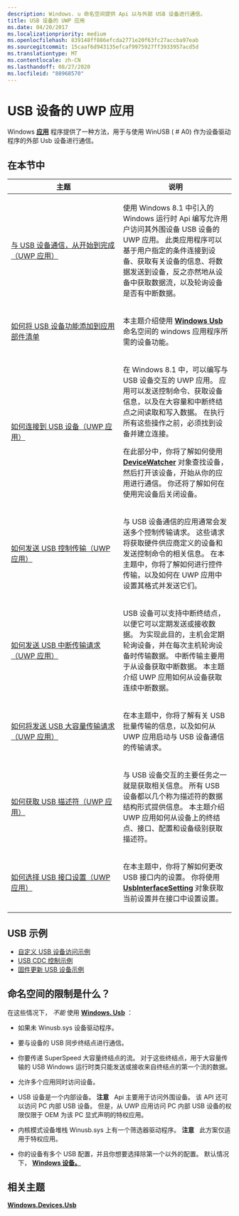 ```yaml
---
description: Windows. u 命名空间提供 Api 以与外部 USB 设备进行通信。
title: USB 设备的 UWP 应用
ms.date: 04/20/2017
ms.localizationpriority: medium
ms.openlocfilehash: 839148ff886efcda2771e20f63fc27accba97eab
ms.sourcegitcommit: 15caaf6d943135efcaf9975927ff3933957acd5d
ms.translationtype: MT
ms.contentlocale: zh-CN
ms.lasthandoff: 08/27/2020
ms.locfileid: "88968570"
---
```

# <a name="uwp-app-for-a-usb-device"></a>USB 设备的 UWP 应用


Windows [**应用**](https://docs.microsoft.com/uwp/api/Windows.Devices.Usb) 程序提供了一种方法，用于与使用 WinUSB ( # A0) 作为设备驱动程序的外部 Usb 设备进行通信。

## <a name="in-this-section"></a>在本节中


<table>
<colgroup>
<col width="50%" />
<col width="50%" />
</colgroup>
<thead>
<tr class="header">
<th>主题</th>
<th>说明</th>
</tr>
</thead>
<tbody>
<tr class="odd">
<td><p><a href="talking-to-usb-devices-start-to-finish.md" data-raw-source="[Talking to USB devices, start to finish (UWP app)](talking-to-usb-devices-start-to-finish.md)">与 USB 设备通信，从开始到完成（UWP 应用）</a></p></td>
<td><p>使用 Windows 8.1 中引入的 Windows 运行时 Api 编写允许用户访问其外围设备 USB 设备的 UWP 应用。 此类应用程序可以基于用户指定的条件连接到设备、获取有关设备的信息、将数据发送到设备，反之亦然地从设备中获取数据流，以及轮询设备是否有中断数据。</p></td>
</tr>
<tr class="even">
<td><p><a href="updating-the-app-manifest-with-usb-device-capabilities.md" data-raw-source="[How to add USB device capabilities to the app manifest](updating-the-app-manifest-with-usb-device-capabilities.md)">如何将 USB 设备功能添加到应用部件清单</a></p></td>
<td><p>本主题介绍使用 <a href="https://docs.microsoft.com/uwp/api/Windows.Devices.Usb" data-raw-source="[&lt;strong&gt;Windows.Devices.Usb&lt;/strong&gt;](https://docs.microsoft.com/uwp/api/Windows.Devices.Usb)"><strong>Windows Usb</strong></a> 命名空间的 windows 应用程序所需的设备功能。</p></td>
</tr>
<tr class="odd">
<td><p><a href="how-to-connect-to-a-usb-device--uwp-app-.md" data-raw-source="[How to connect to a USB device (UWP app)](how-to-connect-to-a-usb-device--uwp-app-.md)">如何连接到 USB 设备（UWP 应用）</a></p></td>
<td><p>在 Windows 8.1 中，可以编写与 USB 设备交互的 UWP 应用。 应用可以发送控制命令、获取设备信息，以及在大容量和中断终结点之间读取和写入数据。 在执行所有这些操作之前，必须找到设备并建立连接。</p>
<p>在此部分中，你将了解如何使用 <a href="https://docs.microsoft.com/uwp/api/Windows.Devices.Enumeration.DeviceWatcher" data-raw-source="[&lt;strong&gt;DeviceWatcher&lt;/strong&gt;](https://docs.microsoft.com/uwp/api/Windows.Devices.Enumeration.DeviceWatcher)"><strong>DeviceWatcher</strong></a> 对象查找设备，然后打开该设备，开始从你的应用进行通信。 你还将了解如何在使用完设备后关闭设备。</p></td>
</tr>
<tr class="even">
<td><p><a href="how-to-send-a-usb-control-transfer--uwp-app-.md" data-raw-source="[How to send a USB control transfer (UWP app)](how-to-send-a-usb-control-transfer--uwp-app-.md)">如何发送 USB 控制传输（UWP 应用）</a></p></td>
<td><p>与 USB 设备通信的应用通常会发送多个控制传输请求。 这些请求将获取硬件供应商定义的设备和发送控制命令的相关信息。 在本主题中，你将了解如何进行控件传输，以及如何在 UWP 应用中设置其格式并发送它们。</p></td>
</tr>
<tr class="odd">
<td><p><a href="how-to-send-a-usb-interrupt-transfer--uwp-app-.md" data-raw-source="[How to send a USB interrupt transfer request (UWP app)](how-to-send-a-usb-interrupt-transfer--uwp-app-.md)">如何发送 USB 中断传输请求（UWP 应用）</a></p></td>
<td><p>USB 设备可以支持中断终结点，以便它可以定期发送或接收数据。 为实现此目的，主机会定期轮询设备，并在每次主机轮询设备时传输数据。 中断传输主要用于从设备获取中断数据。 本主题介绍 UWP 应用如何从设备获取连续中断数据。</p></td>
</tr>
<tr class="even">
<td><p><a href="how-to-send-a-usb-bulk-transfer--uwp-app-.md" data-raw-source="[How to send a USB bulk transfer request (UWP app)](how-to-send-a-usb-bulk-transfer--uwp-app-.md)">如何将发送 USB 大容量传输请求（UWP 应用）</a></p></td>
<td><p>在本主题中，你将了解有关 USB 批量传输的信息，以及如何从 UWP 应用启动与 USB 设备通信的传输请求。</p></td>
</tr>
<tr class="odd">
<td><p><a href="how-to-get-usb-descriptors--uwp-app-.md" data-raw-source="[How to get USB descriptors (UWP app)](how-to-get-usb-descriptors--uwp-app-.md)">如何获取 USB 描述符（UWP 应用）</a></p></td>
<td><p>与 USB 设备交互的主要任务之一就是获取相关信息。 所有 USB 设备都以几个称为描述符的数据结构形式提供信息。 本主题介绍 UWP 应用如何从设备上的终结点、接口、配置和设备级别获取描述符。</p></td>
</tr>
<tr class="even">
<td><p><a href="how-to-select-a-usb-interface-setting--uwp-app-.md" data-raw-source="[How to select a USB interface setting (UWP app)](how-to-select-a-usb-interface-setting--uwp-app-.md)">如何选择 USB 接口设置（UWP 应用）</a></p></td>
<td><p>在本主题中，你将了解如何更改 USB 接口内的设置。 你将使用 <a href="https://docs.microsoft.com/uwp/api/Windows.Devices.Usb.UsbInterfaceSetting" data-raw-source="[&lt;strong&gt;UsbInterfaceSetting&lt;/strong&gt;](https://docs.microsoft.com/uwp/api/Windows.Devices.Usb.UsbInterfaceSetting)"><strong>UsbInterfaceSetting</strong></a> 对象获取当前设置并在接口中设置设置。</p></td>
</tr>
</tbody>
</table>

 

## <a name="usb-samples"></a>USB 示例


-   [自定义 USB 设备访问示例](https://go.microsoft.com/fwlink/p/?linkid=309716)
-   [USB CDC 控制示例](https://go.microsoft.com/fwlink/p/?linkid=309716)
-   [固件更新 USB 设备示例](https://go.microsoft.com/fwlink/p/?linkid=309716)

## <a name="what-are-the-limitations-of-the-namespace"></a>命名空间的限制是什么？


在这些情况下， *不能* 使用 [**Windows. Usb**](https://docs.microsoft.com/uwp/api/Windows.Devices.Usb) ：

-   如果未 Winusb.sys 设备驱动程序。
-   要与设备的 USB 同步终结点进行通信。
-   你要传递 SuperSpeed 大容量终结点的流。 对于这些终结点，用于大容量传输的 USB Windows 运行时类只能发送或接收来自终结点的第一个流的数据。
-   允许多个应用同时访问设备。
-   USB 设备是一个内部设备。
    **注意**   Api 主要用于访问外围设备。 该 API 还可以访问 PC 内部 USB 设备。 但是，从 UWP 应用访问 PC 内部 USB 设备的权限仅限于 OEM 为该 PC 显式声明的特权应用。

     

-   内核模式设备堆栈 Winusb.sys 上有一个筛选器驱动程序。
    **注意**   此方案仅适用于特权应用。

     

-   你的设备有多个 USB 配置，并且你想要选择除第一个以外的配置。 默认情况下， [**Windows 设备。**](https://docs.microsoft.com/uwp/api/Windows.Devices.Usb)

## <a name="related-topics"></a>相关主题
[**Windows.Devices.Usb**](https://docs.microsoft.com/uwp/api/Windows.Devices.Usb)  



